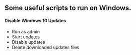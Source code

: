## Some useful scripts to run on Windows.

 #### Disable Windows 10 Updates
  - Run as admin
  - Start updates
  - Disable updates
  - Delete downloaded updates files
